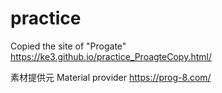 # practice
Copied the site of "Progate"
https://ke3.github.io/practice_ProagteCopy.html/

素材提供元
Material provider
https://prog-8.com/
